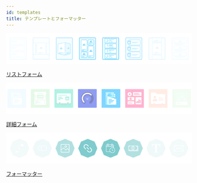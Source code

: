 ```yaml
---
id: templates
title: テンプレートとフォーマッター
---
```


<div className="wrap-template-formatter">
<a className="button button--outline button--secondary" href="custom-listform-templates"><img className="template-img" src="https://raw.githubusercontent.com/4d/4d-for-ios/release/docs/assets/en/template-formatters/buttonListFormTemplate.png"/><p>リストフォーム</p></a>
</div>

<div className="wrap-template-formatter">
<a className="button button--outline button--secondary" href="custom-detailform-templates"><img src="https://raw.githubusercontent.com/4d/4d-for-ios/release/docs/assets/en/template-formatters/buttonDetailFormTemplate.png"/><p>詳細フォーム</p></a>
</div>

<div className="wrap-template-formatter">
<a className="button button--outline button--secondary" href="custom-data-formatters"><img src="https://raw.githubusercontent.com/4d/4d-for-ios/release/docs/assets/en/template-formatters/buttonFormatters.png"/><p>フォーマッター</p></a>
</div>
